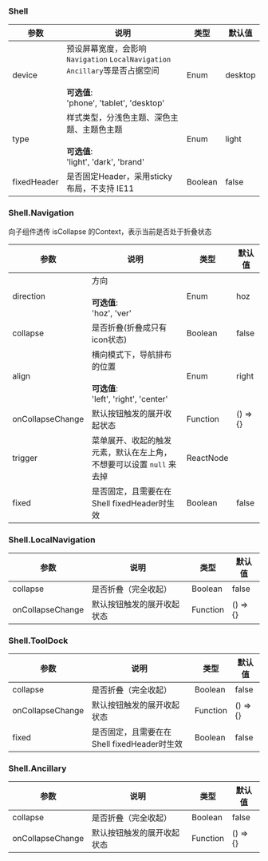 ### Shell

| 参数                  | 说明          | 类型              | 默认值              |
| -------------------- | ------------ | ----------------- | ------------------ |
| device             | 预设屏幕宽度，会影响`Navigation` `LocalNavigation` `Ancillary`等是否占据空间<br/><br/>**可选值**:<br/>'phone', 'tablet', 'desktop'     | Enum         |  desktop    |
| type             | 样式类型，分浅色主题、深色主题、主题色主题<br/><br/>**可选值**:<br/>'light', 'dark', 'brand'     | Enum         |  light    |
| fixedHeader   | 是否固定Header，采用sticky布局，不支持 IE11    | Boolean         | false     |

### Shell.Navigation

向子组件透传 isCollapse 的Context，表示当前是否处于折叠状态

| 参数                  | 说明          | 类型              | 默认值              |
| -------------------- | ------------ | ----------------- | ------------------ |
| direction  | 方向<br/><br/>**可选值**:<br/>'hoz', 'ver'    | Enum         |  hoz    |
| collapse   | 是否折叠(折叠成只有icon状态)   | Boolean         | false     |
| align   | 横向模式下，导航排布的位置<br/><br/>**可选值**:<br/>'left', 'right', 'center'   | Enum        |  right  |
| onCollapseChange   | 默认按钮触发的展开收起状态   | Function        | () => {}   |
| trigger   | 菜单展开、收起的触发元素，默认在左上角，不想要可以设置 `null` 来去掉    | ReactNode         |      |
| fixed   | 是否固定，且需要在在 Shell fixedHeader时生效    | Boolean         | false     |

### Shell.LocalNavigation

| 参数                  | 说明          | 类型              | 默认值              |
| -------------------- | ------------ | ----------------- | ------------------ |
| collapse   | 是否折叠（完全收起）    | Boolean         | false     |
| onCollapseChange   | 默认按钮触发的展开收起状态   | Function        | () => {}   |

### Shell.ToolDock

| 参数                  | 说明          | 类型              | 默认值              |
| -------------------- | ------------ | ----------------- | ------------------ |
| collapse   | 是否折叠（完全收起）   | Boolean         | false     |
| onCollapseChange   | 默认按钮触发的展开收起状态   | Function        | () => {}   |
| fixed   | 是否固定，且需要在在 Shell fixedHeader时生效    | Boolean         | false     |

### Shell.Ancillary

| 参数                  | 说明          | 类型              | 默认值              |
| -------------------- | ------------ | ----------------- | ------------------ |
| collapse   | 是否折叠（完全收起）   | Boolean         | false     |
| onCollapseChange   | 默认按钮触发的展开收起状态   | Function        | () => {}   |
